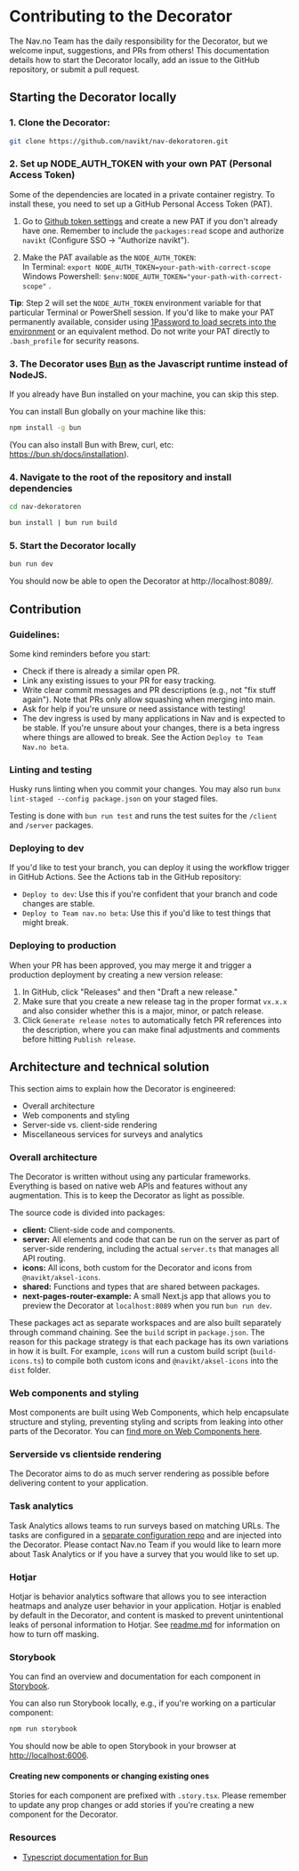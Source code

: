 # Contributing to the Decorator
The Nav.no Team has the daily responsibility for the Decorator, but we welcome input, suggestions, and PRs from others! This documentation details how to start the Decorator locally, add an issue to the GitHub repository, or submit a pull request.

## Starting the Decorator locally

### 1. Clone the Decorator:

  ```bash
  git clone https://github.com/navikt/nav-dekoratoren.git
  ```

### 2. Set up NODE_AUTH_TOKEN with your own PAT (Personal Access Token)
Some of the dependencies are located in a private container registry. To install these, you need to set up a GitHub Personal Access Token (PAT).

1. Go to [Github token settings](https://github.com/settings/tokens) and create a new PAT if you don't already have one. Remember to include the `packages:read` scope and authorize ```navikt``` (Configure SSO -> "Authorize navikt").

2. Make the PAT available as the `NODE_AUTH_TOKEN`:<br>In Terminal: `export NODE_AUTH_TOKEN=your-path-with-correct-scope`<br>Windows Powershell: `$env:NODE_AUTH_TOKEN="your-path-with-correct-scope"`
.

**Tip**: Step 2 will set the `NODE_AUTH_TOKEN` environment variable for that particular Terminal or PowerShell session. If you'd like to make your PAT permanently available, consider using [1Password to load secrets into the environment](https://developer.1password.com/docs/cli/secrets-environment-variables/) or an equivalent method. Do not write your PAT directly to `.bash_profile` for security reasons.

### 3. The Decorator uses [Bun](https://bun.sh) as the Javascript runtime instead of NodeJS.
If you already have Bun installed on your machine, you can skip this step.

You can install Bun globally on your machine like this:

  ```bash
  npm install -g bun
  ```

(You can also install Bun with Brew, curl, etc: https://bun.sh/docs/installation).


### 4. Navigate to the root of the repository and install dependencies

  ```bash
  cd nav-dekoratoren

  bun install | bun run build
  ```

### 5. Start the Decorator locally

  ```bash
  bun run dev
  ```

You should now be able to open the Decorator at http://localhost:8089/.

## Contribution

### Guidelines:
Some kind reminders before you start:
- Check if there is already a similar open PR.
- Link any existing issues to your PR for easy tracking.
- Write clear commit messages and PR descriptions (e.g., not "fix stuff again"). Note that PRs only allow squashing when merging into main.
- Ask for help if you're unsure or need assistance with testing!
- The dev ingress is used by many applications in Nav and is expected to be stable. If you're unsure about your changes, there is a beta ingress where things are allowed to break. See the Action `Deploy to Team Nav.no beta`.

### Linting and testing
Husky runs linting when you commit your changes. You may also run `bunx lint-staged --config package.json` on your staged files.

Testing is done with `bun run test` and runs the test suites for the `/client` and `/server` packages.

### Deploying to dev
If you'd like to test your branch, you can deploy it using the workflow trigger in GitHub Actions. See the Actions tab in the GitHub repository:
- `Deploy to dev`: Use this if you're confident that your branch and code changes are stable.
- `Deploy to Team nav.no beta`: Use this if you'd like to test things that might break.

### Deploying to production
When your PR has been approved, you may merge it and trigger a production deployment by creating a new version release:
1. In GitHub, click "Releases" and then "Draft a new release."
2. Make sure that you create a new release tag in the proper format `vx.x.x` and also consider whether this is a major, minor, or patch release.
3. Click `Generate release notes` to automatically fetch PR references into the description, where you can make final adjustments and comments before hitting `Publish release`.


## Architecture and technical solution
This section aims to explain how the Decorator is engineered:
- Overall architecture
- Web components and styling
- Server-side vs. client-side rendering
- Miscellaneous services for surveys and analytics

### Overall architecture
The Decorator is written without using any particular frameworks. Everything is based on native web APIs and features without any augmentation. This is to keep the Decorator as light as possible.

The source code is divided into packages:
- **client:** Client-side code and components.
- **server:** All elements and code that can be run on the server as part of server-side rendering, including the actual `server.ts` that manages all API routing.
- **icons:** All icons, both custom for the Decorator and icons from `@navikt/aksel-icons`.
- **shared:** Functions and types that are shared between packages.
- **next-pages-router-example:** A small Next.js app that allows you to preview the Decorator at `localhost:8089` when you run `bun run dev`.

These packages act as separate workspaces and are also built separately through command chaining. See the `build` script in `package.json`. The reason for this package strategy is that each package has its own variations in how it is built. For example, `icons` will run a custom build script (`build-icons.ts`) to compile both custom icons and `@navikt/aksel-icons` into the `dist` folder.

### Web components and styling
Most components are built using Web Components, which help encapsulate structure and styling, preventing styling and scripts from leaking into other parts of the Decorator. You can [find more on Web Components here](https://developer.mozilla.org/en-US/docs/Web/API/Web_components).

### Serverside vs clientside rendering
The Decorator aims to do as much server rendering as possible before delivering content to your application.

### Task analytics
Task Analytics allows teams to run surveys based on matching URLs. The tasks are configured in a [separate configuration repo](https://github.com/navikt/nav-dekoratoren-config) and are injected into the Decorator. Please contact Nav.no Team if you would like to learn more about Task Analytics or if you have a survey that you would like to set up.

### Hotjar
Hotjar is behavior analytics software that allows you to see interaction heatmaps and analyze user behavior in your application. Hotjar is enabled by default in the Decorator, and content is masked to prevent unintentional leaks of personal information to Hotjar. See [readme.md](/README.md#maskhotjar) for information on how to turn off masking.

### Storybook
You can find an overview and documentation for each component in [Storybook](https://navikt.github.io/decorator-next).

You can also run Storybook locally, e.g., if you're working on a particular component:

```bash
npm run storybook
```

You should now be able to open Storybook in your browser at [http://localhost:6006](http://localhost:6006).

#### Creating new components or changing existing ones
Stories for each component are prefixed with `.story.tsx`. Please remember to update any prop changes or add stories if you're creating a new component for the Decorator.

### Resources

-   [Typescript documentation for Bun](https://bun.sh/docs/typescript)



